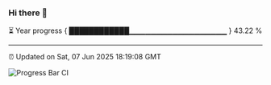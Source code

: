 ### Hi there 👋

⏳ Year progress { ████████████▁▁▁▁▁▁▁▁▁▁▁▁▁▁▁▁▁▁ } 43.22 %

---

⏰ Updated on Sat, 07 Jun 2025 18:19:08 GMT

![Progress Bar CI](https://github.com/liununu/liununu/workflows/Progress%20Bar%20CI/badge.svg)
